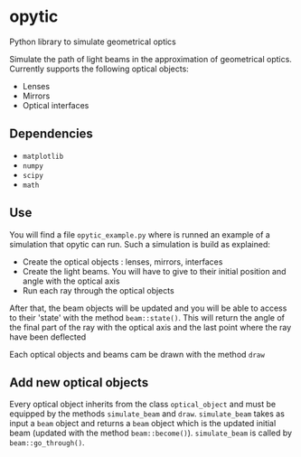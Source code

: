 # opytic

Python library to simulate geometrical optics

Simulate the path of light beams in the approximation of geometrical optics. Currently supports the following optical objects:

 - Lenses
 - Mirrors
 - Optical interfaces

## Dependencies
 - `matplotlib`
 - `numpy`
 - `scipy`
 - `math`

## Use
 You will find a file `opytic_example.py` where is runned an example of a simulation that opytic can run.
 Such a simulation is build as explained:
  - Create the optical objects : lenses, mirrors, interfaces
  - Create the light beams. You will have to give to their initial position and angle with the optical axis
  - Run each ray through the optical objects

After that, the beam objects will be updated and you will be able to access to their 'state' with the method `beam::state()`. This will return the angle of the final part of the ray with the optical axis and the last point where the ray have been deflected

Each optical objects and beams cam be drawn with the method `draw`

## Add new optical objects
Every optical object inherits from the class `optical_object` and must be equipped by the methods `simulate_beam` and `draw`. `simulate_beam` takes as input a `beam` object and returns a `beam` object which is the updated initial beam (updated with the method `beam::become()`). `simulate_beam` is called by `beam::go_through()`.

